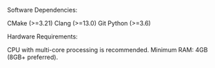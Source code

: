Software Dependencies:

CMake (>=3.21)
Clang (>=13.0)
Git
Python (>=3.6)

Hardware Requirements:

CPU with multi-core processing is recommended.
Minimum RAM: 4GB (8GB+ preferred).
